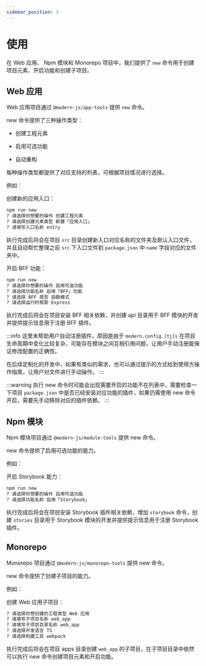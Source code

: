 ```yaml
---
sidebar_position: 1
---
```


# 使用

在 Web 应用、 Npm 模块和 Monorepo 项目中，我们提供了 `new` 命令用于创建项目元素、开启功能和创建子项目。

## Web 应用

Web 应用项目通过 `@modern-js/app-tools` 提供 `new` 命令。

new 命令提供了三种操作类型：

- 创建工程元素

- 启用可选功能

- 自动重构

每种操作类型都提供了对应支持的列表，可根据项目情况进行选择。

例如：

创建新的应用入口：

```bash
npm run new
? 请选择你想要的操作 创建工程元素
? 请选择创建元素类型 新建「应用入口」
? 请填写入口名称 entry
```

执行完成后将会在项目 `src` 目录创建新入口对应名称的文件夹及默认入口文件，并且自动帮忙整理之前 `src` 下入口文件到 `package.json` 中 `name` 字段对应的文件夹中。

开启 BFF 功能：

```bash
npm run new
? 请选择你想要的操作 启用可选功能
? 请选择功能名称 启用「BFF」功能
? 请选择 BFF 类型 函数模式
? 请选择运行时框架 Express
```

执行完成后将会在项目安装 BFF 相关依赖，并创建 api 目录用于 BFF 模块的开发并提供提示信息用于注册 BFF 插件。

:::info
这里未帮助用户自动注册插件，原因是由于 `modern.config.[tj]s` 在项目生命周期中变化比较复杂，可能存在模块之间互相引用问题，让用户手动注册能保证修改配置的正确性。

在后续定制化的开发中，如果有类似的需求，也可以通过提示的方式给到使用方操作指南，让用户对文件进行手动操作。
:::

:::warning
执行 new 命令时可能会出现需要开启的功能不在列表中，需要检查一下项目 `package.json` 中是否已经安装对应功能的插件，如果仍需使用 new 命令开启，需要先手动移除对应的插件依赖。
:::

## Npm 模块

Npm 模块项目通过 `@modern-js/module-tools` 提供 new 命令。

new 命令提供了启用可选功能的能力。

例如：

开启 Storybook 能力：

```bash
npm run new
? 请选择你想要的操作 启用可选功能
? 请选择功能名称 启用「Storybook」
```

执行完成后将会在项目安装 Storybook 插件相关依赖，增加 `storybook` 命令，创建 `stories` 目录用于 Storybook 模块的开发并提供提示信息用于注册 Storybook 插件。

## Monorepo

Monorepo 项目通过 `@modern-js/monorepo-tools` 提供 new 命令。

new 命令提供了创建子项目的能力。

例如：

创建 Web 应用子项目：

```bash
? 请选择你想创建的工程类型 Web 应用
? 请填写子项目名称 web_app
? 请填写子项目目录名称 web_app
? 请选择开发语言 TS
? 请选择构建工具 webpack
```

执行完成后将会在项目 apps 目录创建 `web_app` 的子项目，在子项目目录中依然可以执行 new 命令创建项目元素和开启功能。
